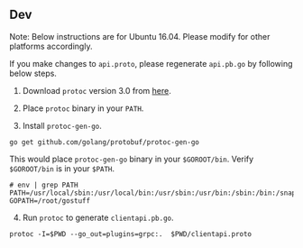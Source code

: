 
## Dev

Note: Below instructions are for Ubuntu 16.04. Please modify for other platforms accordingly.

If you make changes to ``api.proto``, please regenerate ``api.pb.go`` by following below steps.

1. Download ``protoc`` version 3.0 from [here](https://github.com/google/protobuf/releases).

2. Place ``protoc`` binary in your ``PATH``.

3. Install ``protoc-gen-go``.

```
go get github.com/golang/protobuf/protoc-gen-go
```

This would place ``protoc-gen-go`` binary in your ``$GOROOT/bin``. Verify ``$GOROOT/bin`` is in your ``$PATH``.

```
# env | grep PATH
PATH=/usr/local/sbin:/usr/local/bin:/usr/sbin:/usr/bin:/sbin:/bin:/snap/bin:/root/gostuff/bin
GOPATH=/root/gostuff
```

4. Run ``protoc`` to generate ``clientapi.pb.go``.

```
protoc -I=$PWD --go_out=plugins=grpc:.  $PWD/clientapi.proto
```
